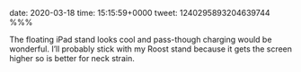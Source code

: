 date: 2020-03-18
time: 15:15:59+0000
tweet: 1240295893204639744
%%%

The floating iPad stand looks cool and pass-though charging would be wonderful. I’ll probably stick with my Roost stand because it gets the screen higher so is better for neck strain.
